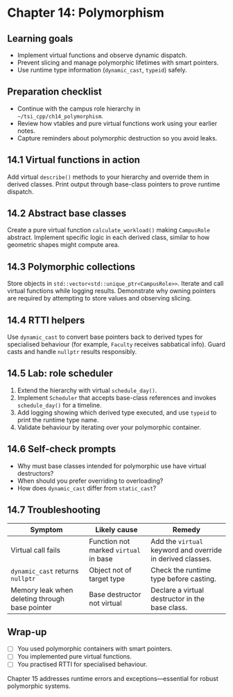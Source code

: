 # Chapter 14: Polymorphism

## Learning goals

- Implement virtual functions and observe dynamic dispatch.
- Prevent slicing and manage polymorphic lifetimes with smart pointers.
- Use runtime type information (`dynamic_cast`, `typeid`) safely.

## Preparation checklist

- Continue with the campus role hierarchy in `~/tsi_cpp/ch14_polymorphism`.
- Review how vtables and pure virtual functions work using your earlier notes.
- Capture reminders about polymorphic destruction so you avoid leaks.

## 14.1 Virtual functions in action

Add virtual `describe()` methods to your hierarchy and override them in derived classes. Print output through base-class pointers to prove runtime dispatch.

## 14.2 Abstract base classes

Create a pure virtual function `calculate_workload()` making `CampusRole` abstract. Implement specific logic in each derived class, similar to how geometric shapes might compute area.

## 14.3 Polymorphic collections

Store objects in `std::vector<std::unique_ptr<CampusRole>>`. Iterate and call virtual functions while logging results. Demonstrate why owning pointers are required by attempting to store values and observing slicing.

## 14.4 RTTI helpers

Use `dynamic_cast` to convert base pointers back to derived types for specialised behaviour (for example, `Faculty` receives sabbatical info). Guard casts and handle `nullptr` results responsibly.

## 14.5 Lab: role scheduler

1. Extend the hierarchy with virtual `schedule_day()`.
2. Implement `Scheduler` that accepts base-class references and invokes `schedule_day()` for a timeline.
3. Add logging showing which derived type executed, and use `typeid` to print the runtime type name.
4. Validate behaviour by iterating over your polymorphic container.

## 14.6 Self-check prompts

- Why must base classes intended for polymorphic use have virtual destructors?
- When should you prefer overriding to overloading?
- How does `dynamic_cast` differ from `static_cast`?

## 14.7 Troubleshooting

| Symptom | Likely cause | Remedy |
| --- | --- | --- |
| Virtual call fails | Function not marked `virtual` in base | Add the `virtual` keyword and override in derived classes. |
| `dynamic_cast` returns `nullptr` | Object not of target type | Check the runtime type before casting. |
| Memory leak when deleting through base pointer | Base destructor not virtual | Declare a virtual destructor in the base class. |

## Wrap-up

- [ ] You used polymorphic containers with smart pointers.
- [ ] You implemented pure virtual functions.
- [ ] You practised RTTI for specialised behaviour.

Chapter 15 addresses runtime errors and exceptions—essential for robust polymorphic systems.

